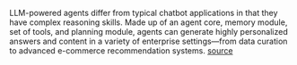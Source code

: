 LLM-powered agents differ from typical chatbot applications in that they have complex reasoning skills. Made up of an agent core, memory module, set of tools, and planning module, agents can generate highly personalized answers and content in a variety of enterprise settings—from data curation to advanced e-commerce recommendation systems.
[source](https://developer.nvidia.com/blog/introduction-to-llm-agents/#what%E2%80%99s_next)


